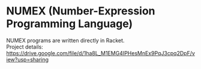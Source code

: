 # NUMEX (Number-Expression Programming Language)
NUMEX programs are written directly in Racket.<br>
Project details: https://drive.google.com/file/d/1ha8L_M1EMG4IPHesMnEx9PqJ3cpq2DpF/view?usp=sharing
